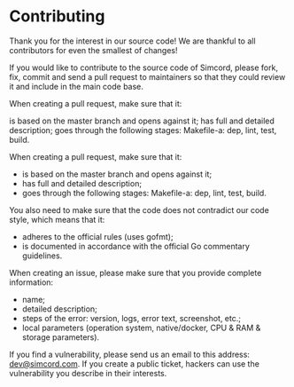 # Contributing

Thank you for the interest in our source code! We are thankful 
to all contributors for even the smallest of changes!


If you would like to contribute to the source code of Simcord, please fork, fix, commit and send a 
pull request to maintainers so that they could review it and include in the main code base.

When creating a pull request, make sure that it:

is based on the master branch and opens against it;
has full and detailed description;
goes through the following stages: Makefile-а: dep, lint, test, build.


When creating a pull request, make sure that it:
* is based on the master branch and opens against it;
* has full and detailed description;
* goes through the following stages: Makefile-а: dep, lint, test, build.

You also need to make sure that the code does not contradict our code style, which means that it:
* adheres to the official rules (uses gofmt);
* is documented in accordance with the official Go commentary guidelines.

When creating an issue, please make sure that you provide complete information:
* name;
* detailed description;
* steps of the error: version, logs, error text, screenshot, etc.;
* local parameters (operation system, native/docker, CPU & RAM & storage parameters).

If you find a vulnerability, please send us an email to this 
address: dev@simcord.com. 
If you create a public ticket, hackers can use the vulnerability you describe in their interests.
